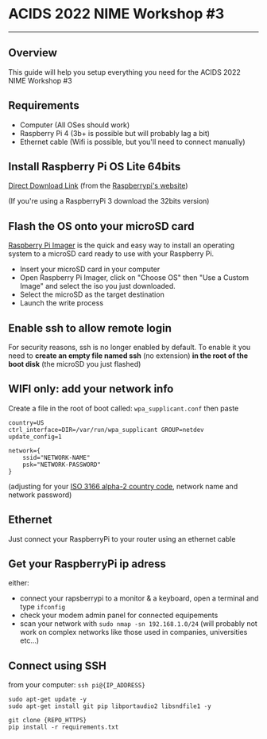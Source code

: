 # ACIDS 2022 NIME Workshop #3
-------

## Overview

 This guide will help you setup everything you need for the ACIDS 2022 NIME Workshop #3

## Requirements

- Computer (All OSes should work)
- Raspberry Pi 4 (3b+ is possible but will probably lag a bit)
- Ethernet cable (Wifi is possible, but you'll need to connect manually)

## Install Raspberry Pi OS Lite 64bits
[Direct Download Link](https://downloads.raspberrypi.org/raspios_lite_arm64/images/raspios_lite_arm64-2022-04-07/2022-04-04-raspios-bullseye-arm64-lite.img.xz) (from the [Raspberrypi's website](https://www.raspberrypi.com/software/operating-systems/))  

(If you're using a RaspberryPi 3 download the 32bits version)

## Flash the OS onto your microSD card
[Raspberry Pi Imager](https://www.raspberrypi.com/software/) is the quick and easy way to install an operating system to a microSD card ready to use with your Raspberry Pi.

- Insert your microSD card in your computer
- Open Raspberry Pi Imager, click on "Choose OS" then "Use a Custom Image" and select the iso you just downloaded.
- Select the microSD as the target destination
- Launch the write process

## Enable ssh to allow remote login
For security reasons, ssh is no longer enabled by default. To enable it you need to **create an empty file named ssh** (no extension) **in the root of the boot disk** (the microSD you just flashed)

## WIFI only: add your network info
Create a file in the root of boot called: ``wpa_supplicant.conf`` then paste
```
country=US
ctrl_interface=DIR=/var/run/wpa_supplicant GROUP=netdev
update_config=1

network={
    ssid="NETWORK-NAME"
    psk="NETWORK-PASSWORD"
}
```
 (adjusting for your [ISO 3166 alpha-2 country code](https://en.wikipedia.org/wiki/List_of_ISO_3166_country_codes), network name and network password)

## Ethernet
Just connect your RaspberryPi to your router using an ethernet cable

## Get your RaspberryPi ip adress
either:
- connect your rapsberrypi to a monitor & a keyboard, open a terminal and type ``ifconfig``
- check your modem admin panel for connected equipements
- scan your network with ``sudo nmap -sn 192.168.1.0/24`` (will probably not work on complex networks like those used in companies, universities etc...)

## Connect using SSH
from your computer: ``ssh pi@{IP_ADDRESS}``

```
sudo apt-get update -y
sudo apt-get install git pip libportaudio2 libsndfile1 -y

git clone {REPO_HTTPS}
pip install -r requirements.txt
